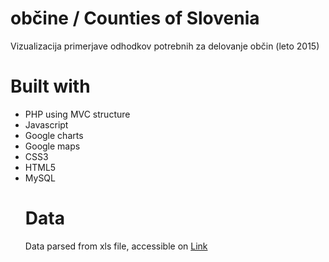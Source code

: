 # občine / Counties of Slovenia

Vizualizacija primerjave odhodkov potrebnih za delovanje občin (leto 2015)

# Built with

<ul>
<li>PHP using MVC structure</li>
<li>Javascript</li>
<li>Google charts</li>
<li>Google maps</li>
<li>CSS3</li>
<li>HTML5</li>
<li>MySQL</li>

# Data

Data parsed from xls file, accessible on <a href="http://www.mf.gov.si/si/delovna_podrocja/lokalne_skupnosti/statistika/podatki_obcin_o_realiziranih_prihodkih_in_drugih_prejemkih_ter_odhodkih_in_drugih_izdatkih_splosnega_dela_proracuna_ter_o_realiziranih_odhodkih_in_drugih_izdatkih_posebnega_dela_proracuna/"> Link</a>
